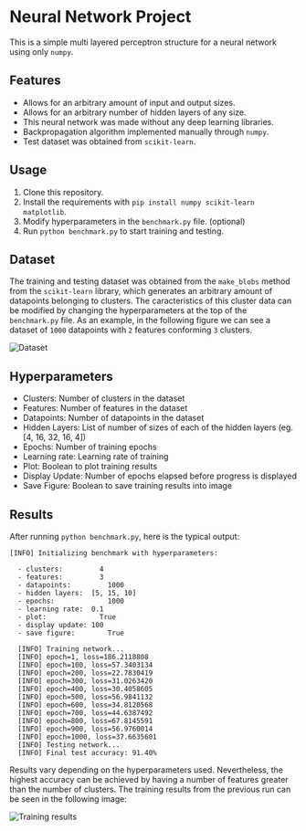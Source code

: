 # Neural Network Project

This is a simple multi layered perceptron structure for a neural network using only `numpy`.

## Features

- Allows for an arbitrary amount of input and output sizes.
- Allows for an arbitrary number of hidden layers of any size.
- This neural network was made without any deep learning libraries.
- Backpropagation algorithm implemented manually through `numpy`.
- Test dataset was obtained from `scikit-learn`.

## Usage

1. Clone this repository.
2. Install the requirements with `pip install numpy scikit-learn matplotlib`.
3. Modify hyperparameters in the `benchmark.py` file. (optional)
4. Run `python benchmark.py` to start training and testing.

## Dataset

The training and testing dataset was obtained from the `make_blobs` method from the `scikit-learn` library, which generates an arbitrary amount of datapoints belonging to clusters. 
The caracteristics of this cluster data can be modified by changing the hyperparameters at the top of the `benchmark.py` file.
As an example, in the following figure we can see a dataset of `1000` datapoints with `2` features conforming `3` clusters.

![Dataset](https://github.com/danielzanelli/Portfolio/assets/83187517/15af20f9-42a3-431b-8b7a-22f6d3515fd0)

## Hyperparameters

- Clusters: Number of clusters in the dataset
- Features: Number of features in the dataset
- Datapoints: Number of datapoints in the dataset
- Hidden Layers: List of number of sizes of each of the hidden layers (eg. [4, 16, 32, 16, 4])
- Epochs: Number of training epochs
- Learning rate: Learning rate of training
- Plot: Boolean to plot training results
- Display Update: Number of epochs elapsed before progress is displayed
- Save Figure: Boolean to save training results into image

## Results

After running `python benchmark.py`, here is the typical output:

  	[INFO] Initializing benchmark with hyperparameters:

	  - clusters: 		  4
	  - features: 		  3
	  - datapoints: 		1000
	  - hidden layers: 	[5, 15, 10]
	  - epochs: 		    1000
	  - learning rate: 	0.1
	  - plot: 		      True
	  - display update: 100
	  - save figure: 		True

	  [INFO] Training network...
	  [INFO] epoch=1, loss=186.2118808
	  [INFO] epoch=100, loss=57.3403134
	  [INFO] epoch=200, loss=22.7830419
	  [INFO] epoch=300, loss=31.0263420
	  [INFO] epoch=400, loss=30.4058605
	  [INFO] epoch=500, loss=56.9841132
	  [INFO] epoch=600, loss=34.8120568
	  [INFO] epoch=700, loss=44.6387492
	  [INFO] epoch=800, loss=67.8145591
	  [INFO] epoch=900, loss=56.9760014
	  [INFO] epoch=1000, loss=37.6635601
	  [INFO] Testing network...
	  [INFO] Final test accuracy: 91.40%

Results vary depending on the hyperparameters used. Nevertheless, the highest accuracy can be achieved by having a number of features greater than the number of clusters.
The training results from the previous run can be seen in the following image:

![Training results](https://github.com/danielzanelli/Portfolio/Neural%20Network/benchmark_loss.png)
